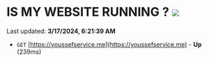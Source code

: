 # IS MY WEBSITE RUNNING ? [![](https://img.shields.io/static/v1?label=Sponsor&message=%E2%9D%A4&logo=GitHub&color=%23fe8e86)](https://github.com/sponsors/<username>)

Last updated: **3/17/2024, 6:21:39 AM**

- `GET` [https://youssefservice.me](https://youssefservice.me) - **Up** (239ms)
